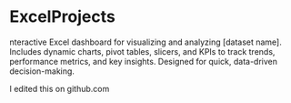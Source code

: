 # ExcelProjects
nteractive Excel dashboard for visualizing and analyzing [dataset name]. Includes dynamic charts, pivot tables, slicers, and KPIs to track trends, performance metrics, and key insights. Designed for quick, data-driven decision-making.

I edited this on github.com
